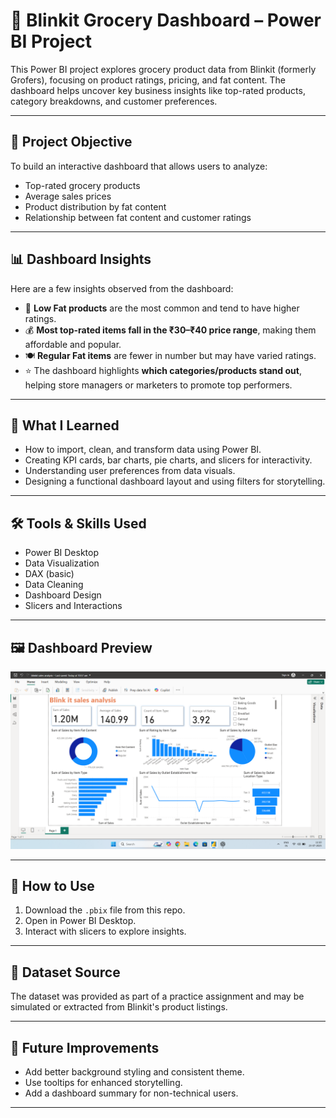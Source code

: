 # 🛒 Blinkit Grocery Dashboard – Power BI Project

This Power BI project explores grocery product data from Blinkit (formerly Grofers), focusing on product ratings, pricing, and fat content. The dashboard helps uncover key business insights like top-rated products, category breakdowns, and customer preferences.

---

## 📌 Project Objective

To build an interactive dashboard that allows users to analyze:
- Top-rated grocery products
- Average sales prices
- Product distribution by fat content
- Relationship between fat content and customer ratings

---

## 📊 Dashboard Insights

Here are a few insights observed from the dashboard:

- 🥇 **Low Fat products** are the most common and tend to have higher ratings.
- 💰 **Most top-rated items fall in the ₹30–₹40 price range**, making them affordable and popular.
- 🍽️ **Regular Fat items** are fewer in number but may have varied ratings.
- ⭐ The dashboard highlights **which categories/products stand out**, helping store managers or marketers to promote top performers.

---

## 🧠 What I Learned

- How to import, clean, and transform data using Power BI.
- Creating KPI cards, bar charts, pie charts, and slicers for interactivity.
- Understanding user preferences from data visuals.
- Designing a functional dashboard layout and using filters for storytelling.

---

## 🛠️ Tools & Skills Used

- Power BI Desktop  
- Data Visualization  
- DAX (basic)  
- Data Cleaning  
- Dashboard Design  
- Slicers and Interactions  

---

## 🖼️ Dashboard Preview

![Dashboard Screenshot](blinkit_dashboard.png.png)

---

## 🚀 How to Use

1. Download the `.pbix` file from this repo.
2. Open in Power BI Desktop.
3. Interact with slicers to explore insights.

---

## 📂 Dataset Source

The dataset was provided as part of a practice assignment and may be simulated or extracted from Blinkit's product listings.

---

## 📌 Future Improvements

- Add better background styling and consistent theme.
- Use tooltips for enhanced storytelling.
- Add a dashboard summary for non-technical users.

---


